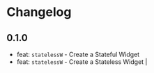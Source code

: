 # Changelog

## 0.1.0

- feat: `statelessW` - Create a Stateful Widget
- feat: `statelessW` - Create a Stateless Widget |

